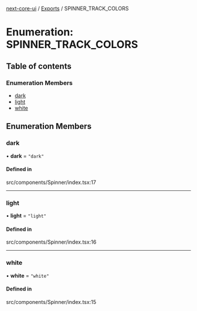[next-core-ui](../README.md) / [Exports](../modules.md) / SPINNER\_TRACK\_COLORS

# Enumeration: SPINNER\_TRACK\_COLORS

## Table of contents

### Enumeration Members

- [dark](SPINNER_TRACK_COLORS.md#dark)
- [light](SPINNER_TRACK_COLORS.md#light)
- [white](SPINNER_TRACK_COLORS.md#white)

## Enumeration Members

### dark

• **dark** = ``"dark"``

#### Defined in

src/components/Spinner/index.tsx:17

___

### light

• **light** = ``"light"``

#### Defined in

src/components/Spinner/index.tsx:16

___

### white

• **white** = ``"white"``

#### Defined in

src/components/Spinner/index.tsx:15
